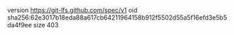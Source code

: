 version https://git-lfs.github.com/spec/v1
oid sha256:62e3017b18eda88a617cb64211964158b912f5502d55a5f16efd3e5b5da4f9ee
size 403
